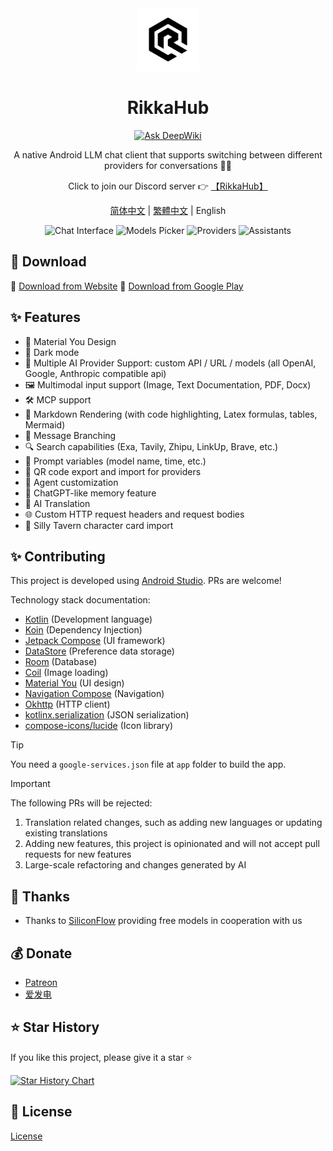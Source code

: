 <div align="center">
  <img src="docs/icon.png" alt="App Icon" width="100" />
  <h1>RikkaHub</h1>

  [![Ask DeepWiki](https://deepwiki.com/badge.svg)](https://deepwiki.com/rikkahub/rikkahub)

A native Android LLM chat client that supports switching between different providers for
conversations 🤖💬

Click to join our Discord server 👉 [【RikkaHub】](https://discord.gg/9weBqxe5c4)

[简体中文](README_ZH_CN.md) | [繁體中文](README_ZH_TW.md) | English
</div>

<div align="center">
  <img src="docs/img/chat.png" alt="Chat Interface" width="150" />
  <img src="docs/img/models.png" alt="Models Picker" width="150" />
  <img src="docs/img/providers.png" alt="Providers" width="150" />
  <img src="docs/img/assistants.png" alt="Assistants" width="150" />
</div>

## 🚀 Download

🔗 [Download from Website](https://rikka-ai.com/download)
🔗 [Download from Google Play](https://play.google.com/store/apps/details?id=me.rerere.rikkahub)

## ✨ Features

- 🎨 Material You Design
- 🌙 Dark mode
- 🔄 Multiple AI Provider Support: custom API / URL / models (all OpenAI, Google, Anthropic compatible api)
- 🖼️ Multimodal input support (Image, Text Documentation, PDF, Docx)
- 🛠️ MCP support
- 📝 Markdown Rendering (with code highlighting, Latex formulas, tables, Mermaid)
- 🪾 Message Branching
- 🔍 Search capabilities (Exa, Tavily, Zhipu, LinkUp, Brave, etc.)
- 🧩 Prompt variables (model name, time, etc.)
- 🤳 QR code export and import for providers
- 🤖 Agent customization
- 🧠 ChatGPT-like memory feature
- 📝 AI Translation
- 🌐 Custom HTTP request headers and request bodies
- 💌 Silly Tavern character card import

## ✨ Contributing

This project is developed using [Android Studio](https://developer.android.com/studio). PRs are
welcome!

Technology stack documentation:

- [Kotlin](https://kotlinlang.org/) (Development language)
- [Koin](https://insert-koin.io/) (Dependency Injection)
- [Jetpack Compose](https://developer.android.com/jetpack/compose) (UI framework)
- [DataStore](https://developer.android.com/topic/libraries/architecture/datastore) (Preference data
  storage)
- [Room](https://developer.android.com/training/data-storage/room) (Database)
- [Coil](https://coil-kt.github.io/coil/) (Image loading)
- [Material You](https://m3.material.io/) (UI design)
- [Navigation Compose](https://developer.android.com/develop/ui/compose/navigation) (Navigation)
- [Okhttp](https://square.github.io/okhttp/) (HTTP client)
- [kotlinx.serialization](https://github.com/Kotlin/kotlinx.serialization) (JSON serialization)
- [compose-icons/lucide](https://composeicons.com/icon-libraries/lucide) (Icon library)

> [!TIP]
> You need a `google-services.json` file at `app` folder to build the app.

> [!IMPORTANT]  
> The following PRs will be rejected: 
> 1. Translation related changes, such as adding new languages or updating existing translations
> 2. Adding new features, this project is opinionated and will not accept pull requests for new features
> 3. Large-scale refactoring and changes generated by AI

## 💖 Thanks

* Thanks to [SiliconFlow](https://siliconflow.cn/) providing free models in cooperation with us

## 💰 Donate

* [Patreon](https://patreon.com/rikkahub)
* [爱发电](https://afdian.com/a/reovo)

## ⭐ Star History

If you like this project, please give it a star ⭐

[![Star History Chart](https://api.star-history.com/svg?repos=re-ovo/rikkahub&type=Date)](https://star-history.com/#re-ovo/rikkahub&Date)

## 📄 License

[License](LICENSE)
